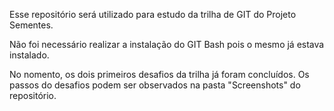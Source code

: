 Esse repositório será utilizado para estudo da trilha de GIT do Projeto Sementes.

Não foi necessário realizar a instalação do GIT Bash pois o mesmo já estava instalado. 

No nomento, os dois primeiros desafios da trilha já foram concluídos.
Os passos do desafios podem ser observados na pasta "Screenshots" do repositório.
